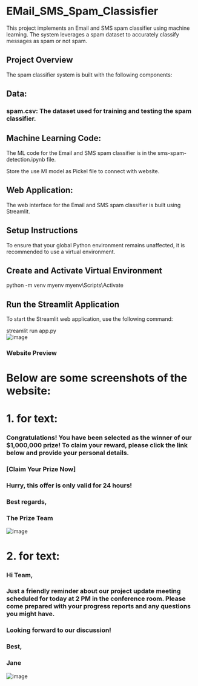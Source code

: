 # EMail_SMS_Spam_Classisfier

This project implements an Email and SMS spam classifier using machine learning. The system leverages a spam dataset to accurately classify messages as spam or not spam.

## Project Overview
The spam classifier system is built with the following components:



## Data:
### spam.csv: The dataset used for training and testing the spam classifier.

## Machine Learning Code:
The ML code for the Email and SMS spam classifier is in the sms-spam-detection.ipynb file.

Store the use Ml model as Pickel file to connect with website.

## Web Application:
The web interface for the Email and SMS spam classifier is built using Streamlit.

## Setup Instructions
To ensure that your global Python environment remains unaffected, it is recommended to use a virtual environment.

## Create and Activate Virtual Environment
python -m venv myenv 
myenv\Scripts\Activate

## Run the Streamlit Application
To start the Streamlit web application, use the following command:

streamlit run app.py       
![image](https://github.com/user-attachments/assets/36833149-f6f9-406a-857b-4fae9df3992f)




### Website Preview
# Below are some screenshots of the website:
# 1. for text: 
### Congratulations! You have been selected as the winner of our $1,000,000 prize! To claim your reward, please click the link below and provide your personal details.

### [Claim Your Prize Now]

### Hurry, this offer is only valid for 24 hours!

### Best regards,
### The Prize Team

![image](https://github.com/user-attachments/assets/71da7eb9-759b-4233-acb7-9bc5b6128a59)

# 2. for text: 
### Hi Team,

### Just a friendly reminder about our project update meeting scheduled for today at 2 PM in the conference room. Please come prepared with your progress reports and any questions you might have.

### Looking forward to our discussion!

### Best,
### Jane

![image](https://github.com/user-attachments/assets/681ee580-730b-40c4-9a3c-709c3542c788)
